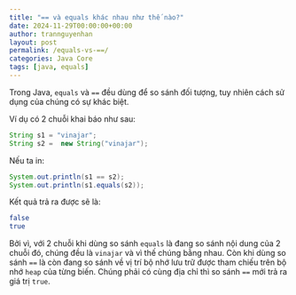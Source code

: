 ```yaml
---
title: "== và equals khác nhau như thế nào?"
date: 2024-11-29T00:00:00+00:00
author: trannguyenhan
layout: post
permalink: /equals-vs-==/
categories: Java Core
tags: [java, equals]
---
```


Trong Java, `equals` và `==` đều dùng để so sánh đối tượng, tuy nhiên cách sử dụng của chúng có sự khác biệt.

Ví dụ có 2 chuỗi khai báo như sau: 

```java
String s1 = "vinajar";
String s2 =  new String("vinajar");
```

Nếu ta in:

```java
System.out.println(s1 == s2);
System.out.println(s1.equals(s2));
```

Kết quả trả ra được sẽ là: 

```bash
false
true
```

Bởi vì, với 2 chuỗi khi dùng so sánh `equals` là đang so sánh nội dung của 2 chuỗi đó, chúng đều là `vinajar` và vì thế chúng bằng nhau. Còn khi dùng so sánh `==` là còn đang so sánh về vị trí bộ nhớ lưu trữ được tham chiếu trên bộ nhớ `heap` của từng biến. Chúng phải có cùng địa chỉ thì so sánh `==` mới trả ra giá trị `true`.